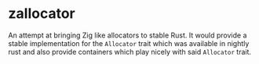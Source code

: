 # zallocator
An attempt at bringing Zig like allocators to stable Rust.
It would provide a stable implementation for the `Allocator`
trait which was available in nightly rust and also provide
containers which play nicely with said `Allocator` trait.
